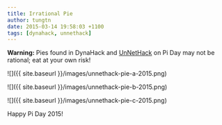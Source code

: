 ```yaml
---
title: Irrational Pie
author: tungtn
date: 2015-03-14 19:58:03 +1100
tags: [dynahack, unnethack]
---
```

**Warning:** Pies found in DynaHack and [UnNetHack][unnethack] on Pi Day may not be rational; eat at your own risk!

![]({{ site.baseurl }}/images/unnethack-pie-a-2015.png)

![]({{ site.baseurl }}/images/unnethack-pie-b-2015.png)

![]({{ site.baseurl }}/images/unnethack-pie-c-2015.png)

Happy Pi Day 2015!

[unnethack]: https://unnethack.wordpress.com "UnNetHack development blog"
